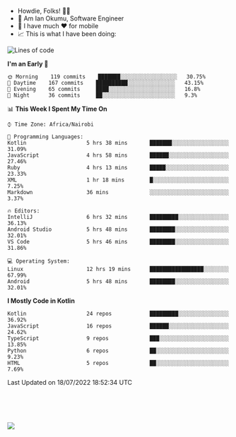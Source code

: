
* Howdie, Folks! 👋🤓
* 🤪 Am Ian Okumu, Software Engineer
* 📱 I have much ❤️ for mobile
* 📈 This is what I have been doing:
  
<!-- <a href="https://otsembo.github.io/OtsemboPortfolio/" style="margin-right:.5%; margin-top=.5%;">
  <img align="center" src="https://github-readme-stats.vercel.app/api/top-langs/?username=otsembo&layout=compact" />
</a> -->

<!--START_SECTION:waka-->
![Lines of code](https://img.shields.io/badge/From%20Hello%20World%20I%27ve%20Written-601%20Thousand%20lines%20of%20code-blue)

**I'm an Early 🐤** 

```text
🌞 Morning    119 commits    ███████░░░░░░░░░░░░░░░░░░   30.75% 
🌆 Daytime    167 commits    ██████████░░░░░░░░░░░░░░░   43.15% 
🌃 Evening    65 commits     ████░░░░░░░░░░░░░░░░░░░░░   16.8% 
🌙 Night      36 commits     ██░░░░░░░░░░░░░░░░░░░░░░░   9.3%

```


📊 **This Week I Spent My Time On** 

```text
⌚︎ Time Zone: Africa/Nairobi

💬 Programming Languages: 
Kotlin                   5 hrs 38 mins       ███████░░░░░░░░░░░░░░░░░░   31.09% 
JavaScript               4 hrs 58 mins       ██████░░░░░░░░░░░░░░░░░░░   27.46% 
Ruby                     4 hrs 13 mins       █████░░░░░░░░░░░░░░░░░░░░   23.33% 
XML                      1 hr 18 mins        █░░░░░░░░░░░░░░░░░░░░░░░░   7.25% 
Markdown                 36 mins             ░░░░░░░░░░░░░░░░░░░░░░░░░   3.37%

🔥 Editors: 
IntelliJ                 6 hrs 32 mins       █████████░░░░░░░░░░░░░░░░   36.13% 
Android Studio           5 hrs 48 mins       ████████░░░░░░░░░░░░░░░░░   32.01% 
VS Code                  5 hrs 46 mins       ████████░░░░░░░░░░░░░░░░░   31.86%

💻 Operating System: 
Linux                    12 hrs 19 mins      █████████████████░░░░░░░░   67.99% 
Android                  5 hrs 48 mins       ████████░░░░░░░░░░░░░░░░░   32.01%

```

**I Mostly Code in Kotlin** 

```text
Kotlin                   24 repos            █████████░░░░░░░░░░░░░░░░   36.92% 
JavaScript               16 repos            ██████░░░░░░░░░░░░░░░░░░░   24.62% 
TypeScript               9 repos             ███░░░░░░░░░░░░░░░░░░░░░░   13.85% 
Python                   6 repos             ██░░░░░░░░░░░░░░░░░░░░░░░   9.23% 
HTML                     5 repos             ██░░░░░░░░░░░░░░░░░░░░░░░   7.69%

```



 Last Updated on 18/07/2022 18:52:34 UTC
<!--END_SECTION:waka-->

<br />
<br />
<br />
<br />
<a href="https://otsembo.com" style="margin-right:.5%; margin-top=.5%;">
  <img align="center" src="https://github-readme-stats.vercel.app/api?username=otsembo&&show_icons=true&theme=radical" />
</a>
<br />
  
  </div>
<!---
otsembo/otsembo is a ✨ special ✨ repository because its `README.md` (this file) appears on your GitHub profile.
You can click the Preview link to take a look at your changes.
--->
